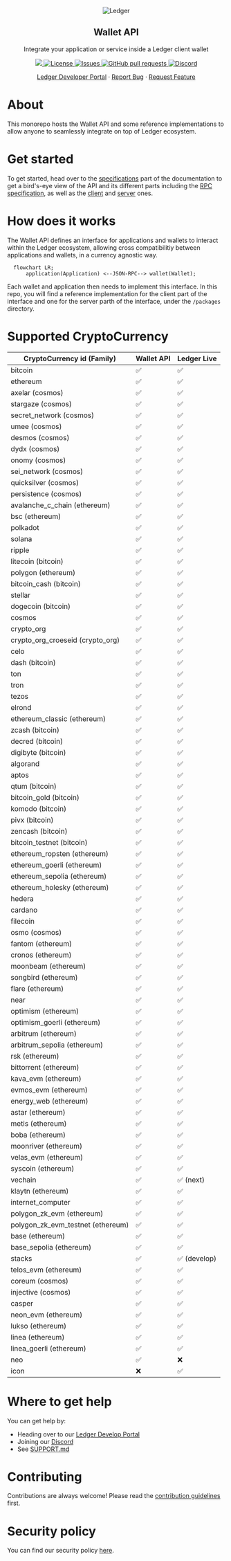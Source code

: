 <p align="center">
 <img src="https://user-images.githubusercontent.com/9203826/154288895-670f5c23-81a1-4307-a080-1af83f7f8356.svg" align="center" alt="Ledger" />
 <h2 align="center">Wallet API</h2>
 <p align="center">Integrate your application or service inside a Ledger client wallet
</p>
  <p align="center">
  <!-- Update with each individual package version -->
    <a href="https://www.npmjs.com/package/@ledgerhq/platform-sdk">
      <img src="https://img.shields.io/npm/v/@ledgerhq/platform-sdk.svg?style=flat-square" />
    </a>
    <!-- Update with each individual package version (or the monorepo version if applicable) -->
    <a href="https://choosealicense.com/licenses/mit/">
      <img alt="License" src="https://img.shields.io/github/license/LedgerHQ/platform-sdk" />
    </a>
    <!-- Enable and display when CI set up -->
    <!-- <a href="https://github.com/LedgerHQ/platform-sdk/actions">
      <img alt="Tests Passing" src="https://github.com/LedgerHQ/platform-sdk/workflows/CI/badge.svg" />
    </a> -->
    <a href="https://github.com/LedgerHQ/platform-sdk/issues">
      <img alt="Issues" src="https://img.shields.io/github/issues/LedgerHQ/platform-sdk?color=0088ff" />
    </a>
    <a href="https://github.com/LedgerHQ/platform-sdk/pulls">
      <img alt="GitHub pull requests" src="https://img.shields.io/github/issues-pr/LedgerHQ/platform-sdk?color=0088ff" />
    </a>
    <a href="https://developers.ledger.com/discord-pro">
      <img alt="Discord" src="https://img.shields.io/discord/885256081289379850?color=1C1CE1&label=Ledger%20%7C%20Discord%20%F0%9F%91%8B%20&style=flat-square" />
    </a>
  </p>

  <p align="center">
    <a href="https://developers.ledger.com/docs/live-app/start-here/">Ledger Developer Portal</a>
    ·
    <a href="https://github.com/LedgerHQ/platform-sdk/issues/new/choose">Report Bug</a>
    ·
    <a href="https://github.com/LedgerHQ/platform-sdk/issues/new/choose">Request Feature</a>
  </p>
  <!-- Also add monorepo docuzaurus doc when available -->
</p>

# About

This monorepo hosts the Wallet API and some reference implementations to allow anyone to seamlessly integrate on top of Ledger ecosystem.

# Get started

To get started, head over to the [specifications](/spec/README.md) part of the documentation to get a bird's-eye view of the API and its different parts including the [RPC specification](/spec/rpc/README.md), as well as the [client](/spec/client/README.md) and [server](/spec/server/README.md) ones.

# How does it works

The Wallet API defines an interface for applications and wallets to interact within the Ledger ecosystem, allowing cross compatibilitiy between applications and wallets, in a currency agnostic way.

```mermaid
  flowchart LR;
      application(Application) <--JSON-RPC--> wallet(Wallet);
```

<!-- TODO: link to reference implementations of client and server once available -->

Each wallet and application then needs to implement this interface. In this repo, you will find a reference implementation for the client part of the interface and one for the server parth of the interface, under the `/packages` directory.

# Supported CryptoCurrency

| CryptoCurrency id (Family)        | Wallet API | Ledger Live  |
| --------------------------------- | ---------- | ------------ |
| bitcoin                           | ✅         | ✅           |
| ethereum                          | ✅         | ✅           |
| axelar (cosmos)                   | ✅         | ✅           |
| stargaze (cosmos)                 | ✅         | ✅           |
| secret_network (cosmos)           | ✅         | ✅           |
| umee (cosmos)                     | ✅         | ✅           |
| desmos (cosmos)                   | ✅         | ✅           |
| dydx (cosmos)                     | ✅         | ✅           |
| onomy (cosmos)                    | ✅         | ✅           |
| sei_network (cosmos)              | ✅         | ✅           |
| quicksilver (cosmos)              | ✅         | ✅           |
| persistence (cosmos)              | ✅         | ✅           |
| avalanche_c_chain (ethereum)      | ✅         | ✅           |
| bsc (ethereum)                    | ✅         | ✅           |
| polkadot                          | ✅         | ✅           |
| solana                            | ✅         | ✅           |
| ripple                            | ✅         | ✅           |
| litecoin (bitcoin)                | ✅         | ✅           |
| polygon (ethereum)                | ✅         | ✅           |
| bitcoin_cash (bitcoin)            | ✅         | ✅           |
| stellar                           | ✅         | ✅           |
| dogecoin (bitcoin)                | ✅         | ✅           |
| cosmos                            | ✅         | ✅           |
| crypto_org                        | ✅         | ✅           |
| crypto_org_croeseid (crypto_org)  | ✅         | ✅           |
| celo                              | ✅         | ✅           |
| dash (bitcoin)                    | ✅         | ✅           |
| ton                               | ✅         | ✅           |
| tron                              | ✅         | ✅           |
| tezos                             | ✅         | ✅           |
| elrond                            | ✅         | ✅           |
| ethereum_classic (ethereum)       | ✅         | ✅           |
| zcash (bitcoin)                   | ✅         | ✅           |
| decred (bitcoin)                  | ✅         | ✅           |
| digibyte (bitcoin)                | ✅         | ✅           |
| algorand                          | ✅         | ✅           |
| aptos                             | ✅         | ✅           |
| qtum (bitcoin)                    | ✅         | ✅           |
| bitcoin_gold (bitcoin)            | ✅         | ✅           |
| komodo (bitcoin)                  | ✅         | ✅           |
| pivx (bitcoin)                    | ✅         | ✅           |
| zencash (bitcoin)                 | ✅         | ✅           |
| bitcoin_testnet (bitcoin)         | ✅         | ✅           |
| ethereum_ropsten (ethereum)       | ✅         | ✅           |
| ethereum_goerli (ethereum)        | ✅         | ✅           |
| ethereum_sepolia (ethereum)       | ✅         | ✅           |
| ethereum_holesky (ethereum)       | ✅         | ✅           |
| hedera                            | ✅         | ✅           |
| cardano                           | ✅         | ✅           |
| filecoin                          | ✅         | ✅           |
| osmo (cosmos)                     | ✅         | ✅           |
| fantom (ethereum)                 | ✅         | ✅           |
| cronos (ethereum)                 | ✅         | ✅           |
| moonbeam (ethereum)               | ✅         | ✅           |
| songbird (ethereum)               | ✅         | ✅           |
| flare (ethereum)                  | ✅         | ✅           |
| near                              | ✅         | ✅           |
| optimism (ethereum)               | ✅         | ✅           |
| optimism_goerli (ethereum)        | ✅         | ✅           |
| arbitrum (ethereum)               | ✅         | ✅           |
| arbitrum_sepolia (ethereum)       | ✅         | ✅           |
| rsk (ethereum)                    | ✅         | ✅           |
| bittorrent (ethereum)             | ✅         | ✅           |
| kava_evm (ethereum)               | ✅         | ✅           |
| evmos_evm (ethereum)              | ✅         | ✅           |
| energy_web (ethereum)             | ✅         | ✅           |
| astar (ethereum)                  | ✅         | ✅           |
| metis (ethereum)                  | ✅         | ✅           |
| boba (ethereum)                   | ✅         | ✅           |
| moonriver (ethereum)              | ✅         | ✅           |
| velas_evm (ethereum)              | ✅         | ✅           |
| syscoin (ethereum)                | ✅         | ✅           |
| vechain                           | ✅         | ✅ (next)    |
| klaytn (ethereum)                 | ✅         | ✅           |
| internet_computer                 | ✅         | ✅           |
| polygon_zk_evm (ethereum)         | ✅         | ✅           |
| polygon_zk_evm_testnet (ethereum) | ✅         | ✅           |
| base (ethereum)                   | ✅         | ✅           |
| base_sepolia (ethereum)           | ✅         | ✅           |
| stacks                            | ✅         | ✅ (develop) |
| telos_evm (ethereum)              | ✅         | ✅           |
| coreum (cosmos)                   | ✅         | ✅           |
| injective (cosmos)                | ✅         | ✅           |
| casper                            | ✅         | ✅           |
| neon_evm (ethereum)               | ✅         | ✅           |
| lukso (ethereum)                  | ✅         | ✅           |
| linea (ethereum)                  | ✅         | ✅           |
| linea_goerli (ethereum)           | ✅         | ✅           |
| neo                               | ✅         | ❌           |
| icon                              | ❌         | ✅           |

# Where to get help

You can get help by:

- Heading over to our [Ledger Develop Portal](https://developers.ledger.com)
- Joining our [Discord](https://developers.ledger.com/discord-pro)
- See [SUPPORT.md](/SUPPORT.md)

# Contributing

Contributions are always welcome! Please read the [contribution guidelines](/CONTRIBUTING.md) first.

# Security policy

You can find our security policy [here](/SECURITY.md).
